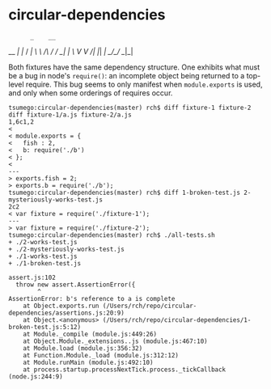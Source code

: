 circular-dependencies
=====================
          _    __ 
__      _| |_ / _|
\ \ /\ / / __| |_ 
 \ V  V /| |_|  _|
  \_/\_/  \__|_|  

Both fixtures have the same dependency structure. One exhibits what must be a bug in node's `require()`: an incomplete object being returned to a top-level require. This bug seems to only manifest when `module.exports` is used, and only when some orderings of requires occur.

```
tsumego:circular-dependencies(master) rch$ diff fixture-1 fixture-2
diff fixture-1/a.js fixture-2/a.js
1,6c1,2
< 
< module.exports = {
< 	fish : 2,
< 	b: require('./b')
< };
< 
---
> exports.fish = 2;
> exports.b = require('./b');
tsumego:circular-dependencies(master) rch$ diff 1-broken-test.js 2-mysteriously-works-test.js 
2c2
< var fixture = require('./fixture-1');
---
> var fixture = require('./fixture-2');
tsumego:circular-dependencies(master) rch$ ./all-tests.sh 
+ ./2-works-test.js
+ ./2-mysteriously-works-test.js
+ ./1-works-test.js
+ ./1-broken-test.js

assert.js:102
  throw new assert.AssertionError({
        ^
AssertionError: b's reference to a is complete
    at Object.exports.run (/Users/rch/repo/circular-dependencies/assertions.js:20:9)
    at Object.<anonymous> (/Users/rch/repo/circular-dependencies/1-broken-test.js:5:12)
    at Module._compile (module.js:449:26)
    at Object.Module._extensions..js (module.js:467:10)
    at Module.load (module.js:356:32)
    at Function.Module._load (module.js:312:12)
    at Module.runMain (module.js:492:10)
    at process.startup.processNextTick.process._tickCallback (node.js:244:9)
```
